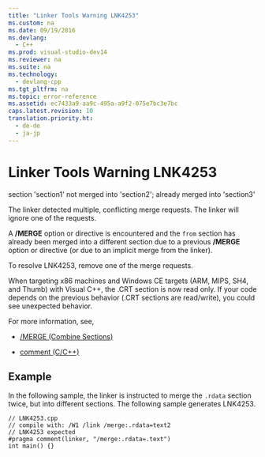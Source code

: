 ```yaml
---
title: "Linker Tools Warning LNK4253"
ms.custom: na
ms.date: 09/19/2016
ms.devlang: 
  - C++
ms.prod: visual-studio-dev14
ms.reviewer: na
ms.suite: na
ms.technology: 
  - devlang-cpp
ms.tgt_pltfrm: na
ms.topic: error-reference
ms.assetid: ec7433a9-aa9c-495a-a9f2-075e7bc3e7bc
caps.latest.revision: 10
translation.priority.ht: 
  - de-de
  - ja-jp
---
```

# Linker Tools Warning LNK4253
section 'section1' not merged into 'section2'; already merged into 'section3'  
  
 The linker detected multiple, conflicting merge requests. The linker will ignore one of the requests.  
  
 A **/MERGE** option or directive is encountered and the `from` section has already been merged into a different section due to a previous **/MERGE** option or directive (or due to an implicit merge from the linker).  
  
 To resolve LNK4253, remove one of the merge requests.  
  
 When targeting x86 machines and Windows CE targets (ARM, MIPS, SH4, and Thumb) with Visual C++, the .CRT section is now read only. If your code depends on the previous behavior (.CRT sections are read/write), you could see unexpected behavior.  
  
 For more information, see,  
  
-   [/MERGE (Combine Sections)](../vs140/-MERGE--Combine-Sections-.md)  
  
-   [comment (C/C++)](../vs140/comment--C-C---.md)  
  
## Example  
 In the following sample, the linker is instructed to merge the `.rdata` section twice, but into different sections. The following sample generates LNK4253.  
  
```  
// LNK4253.cpp  
// compile with: /W1 /link /merge:.rdata=text2  
// LNK4253 expected  
#pragma comment(linker, "/merge:.rdata=.text")  
int main() {}  
```